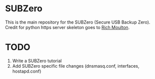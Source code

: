 # SUBZero
This is the main repository for the SUBZero (Secure USB Backup Zero).  Credit for python https server skeleton goes to [Rich Moulton](https://github.com/rhmoult/SecurityTools/blob/master/Platform_Independent/Python/httpsWithUpload/src/httpsWithUpload.py).

# TODO
1. Write a SUBZero tutorial
2. Add SUBZero specific file changes (dnsmasq.conf, interfaces, hostapd.conf)
